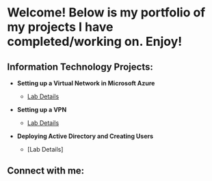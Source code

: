 <h1>Welcome! Below is my portfolio of my projects I have completed/working on. Enjoy!</h1>

<h2>Information Technology Projects:</h2>

- <b>Setting up a Virtual Network in Microsoft Azure</b>
  - [Lab Details](https://github.com/NicholasSchlude/Setting-Up-A-Virtual-Network-In-Azure)

- <b>Setting up a VPN </b>
  - [Lab Details](https://github.com/NicholasSchlude/Setting-Up-A-VPN#setting-up-a-vpn)

- <b>Deploying Active Directory and Creating Users</b>
  - [Lab Details]

<h2> Connect with me:</h2>




